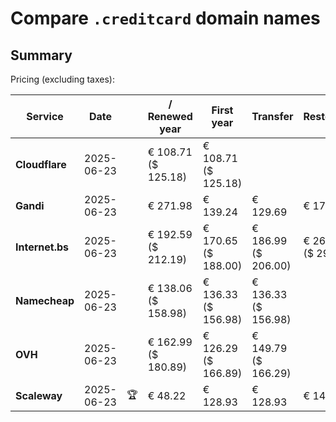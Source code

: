 # Compare `.creditcard` domain names

## Summary

Pricing (excluding taxes):

| Service | Date |  | / Renewed year | First year | Transfer | Restoration |
|--|--|--|--|--|--|--|
| **Cloudflare** | 2025-06-23 |  | € 108.71<br>($ 125.18) | € 108.71<br>($ 125.18) |  |  |
| **Gandi** | 2025-06-23 |  | € 271.98 | € 139.24 | € 129.69 | € 173.25 |
| **Internet.bs** | 2025-06-23 |  | € 192.59<br>($ 212.19) | € 170.65<br>($ 188.00) | € 186.99<br>($ 206.00) | € 265.25<br>($ 292.19) |
| **Namecheap** | 2025-06-23 |  | € 138.06<br>($ 158.98) | € 136.33<br>($ 156.98) | € 136.33<br>($ 156.98) |  |
| **OVH** | 2025-06-23 |  | € 162.99<br>($ 180.89) | € 126.29<br>($ 166.89) | € 149.79<br>($ 166.29) |  |
| **Scaleway** | 2025-06-23 | 🏆 | € 48.22 | € 128.93 | € 128.93 | € 143.81 |
